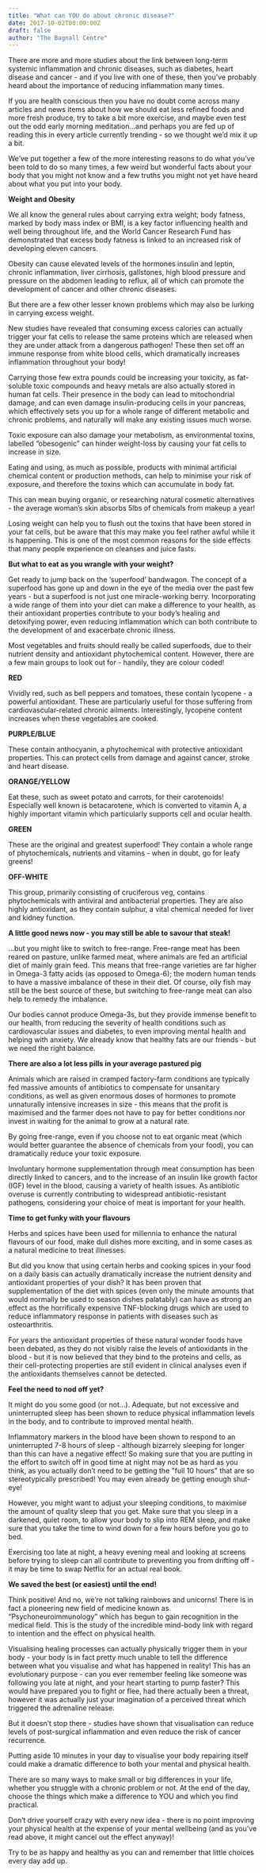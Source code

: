 ```yaml
---
title: "What can YOU do about chronic disease?"
date: 2017-10-02T00:00:00Z
draft: false
author: "The Bagnall Centre"
---
```


There are more and more studies about the link between long-term systemic inflammation and chronic diseases, such as diabetes, heart disease and cancer - and if you live with one of these, then you’ve probably heard about the importance of reducing inflammation many times.

If you are health conscious then you have no doubt come across many articles and news items about how we should eat less refined foods and more fresh produce, try to take a bit more exercise, and maybe even test out the odd early morning meditation…and perhaps you are fed up of reading this in every article currently trending - so we thought we’d mix it up a bit.

We’ve put together a few of the more interesting reasons to do what you’ve been told to do so many times, a few weird but wonderful facts about your body that you might not know and a few truths you might not yet have heard about what you put into your body.

**Weight and Obesity**

We all know the general rules about carrying extra weight; body fatness, marked by body mass index or BMI, is a key factor influencing health and well being throughout life, and the World Cancer Research Fund has demonstrated that excess body fatness is linked to an increased risk of developing eleven cancers.

Obesity can cause elevated levels of the hormones insulin and leptin, chronic inflammation, liver cirrhosis, gallstones, high blood pressure and pressure on the abdomen leading to reflux, all of which can promote the development of cancer and other chronic diseases. 

But there are a few other lesser known problems which may also be lurking in carrying excess weight.

New studies have revealed that consuming excess calories can actually trigger your fat cells to release the same proteins which are released when they are under attack from a dangerous pathogen! These then set off an immune response from white blood cells, which dramatically increases inflammation throughout your body!

Carrying those few extra pounds could be increasing your toxicity, as fat-soluble toxic compounds and heavy metals are also actually stored in human fat cells. Their presence in the body can lead to mitochondrial damage, and can even damage insulin-producing cells in your pancreas, which effectively sets you up for a whole range of different metabolic and chronic problems, and naturally will make any existing issues much worse.

Toxic exposure can also damage your metabolism, as environmental toxins, labelled “obesogenic” can hinder weight-loss by causing your fat cells to increase in size.

Eating and using, as much as possible, products with minimal artificial chemical content or production methods, can help to minimise your risk of exposure, and therefore the toxins which can accumulate in body fat.

This can mean buying organic, or researching natural cosmetic alternatives - the average woman’s skin absorbs 5lbs of chemicals from makeup a year!

Losing weight can help you to flush out the toxins that have been stored in your fat cells, but be aware that this may make you feel rather awful while it is happening. This is one of the most common reasons for the side effects that many people experience on cleanses and juice fasts.

**But what to eat as you wrangle with your weight?**

Get ready to jump back on the ‘superfood’ bandwagon. The concept of a superfood has gone up and down in the eye of the media over the past few years - but a superfood is not just one miracle-working berry. Incorporating a wide range of them into your diet can make a difference to your health, as their antioxidant properties contribute to your body’s healing and detoxifying power, even reducing inflammation which can both contribute to the development of and exacerbate chronic illness.

Most vegetables and fruits should really be called superfoods, due to their nutrient density and antioxidant phytochemical content. However, there are a few main groups to look out for - handily, they are colour coded!

**RED**

Vividly red, such as bell peppers and tomatoes, these contain lycopene - a powerful antioxidant. These are particularly useful for those suffering from cardiovascular-related chronic ailments. Interestingly, lycopene content increases when these vegetables are cooked.

**PURPLE/BLUE**

These contain anthocyanin, a phytochemical with protective antioxidant properties. This can protect cells from damage and against cancer, stroke and heart disease.

**ORANGE/YELLOW**

Eat these, such as sweet potato and carrots, for their carotenoids! Especially well known is betacarotene, which is converted to vitamin A, a highly important vitamin which particularly supports cell and ocular health.

**GREEN**

These are the original and greatest superfood! They contain a whole range of phytochemicals, nutrients and vitamins - when in doubt, go for leafy greens!

**OFF-WHITE**

This group, primarily consisting of cruciferous veg, contains phytochemicals with antiviral and antibacterial properties. They are also highly antioxidant, as they contain sulphur, a vital chemical needed for liver and kidney function.

**A little good news now - you may still be able to savour that steak!**

...but you might like to switch to free-range. Free-range meat has been reared on pasture, unlike farmed meat, where animals are fed an artificial diet of mainly grain feed. This means that free-range varieties are far higher in Omega-3 fatty acids (as opposed to Omega-6); the modern human tends to have a massive imbalance of these in their diet. Of course, oily fish may still be the best source of these, but switching to free-range meat can also help to remedy the imbalance.

Our bodies cannot produce Omega-3s, but they provide immense benefit to our health, from reducing the severity of health conditions such as cardiovascular issues and diabetes, to even improving mental health and helping with anxiety. We already know that healthy fats are our friends - but we need the right balance.

**There are also a lot less pills in your average pastured pig**

Animals which are raised in cramped factory-farm conditions are typically fed massive amounts of antibiotics to compensate for unsanitary conditions, as well as given enormous doses of hormones to promote unnaturally intensive increases in size - this means that the profit is maximised and the farmer does not have to pay for better conditions nor invest in waiting for the animal to grow at a natural rate.

By going free-range, even if you choose not to eat organic meat (which would better guarantee the absence of chemicals from your food), you can dramatically reduce your toxic exposure.

Involuntary hormone supplementation through meat consumption has been directly linked to cancers, and to the increase of an insulin like growth factor (IGF) level in the blood, causing a variety of health issues. As antibiotic overuse is currently contributing to widespread antibiotic-resistant pathogens, considering your choice of meat is important for your health.

**Time to get funky with your flavours**

Herbs and spices have been used for millennia to enhance the natural flavours of our food, make dull dishes more exciting, and in some cases as a natural medicine to treat illnesses.

But did you know that using certain herbs and cooking spices in your food on a daily basis can actually dramatically increase the nutrient density and antioxidant properties of your dish? It has been proven that supplementation of the diet with spices (even only the minute amounts that would normally be used to season dishes palatably) can have as strong an effect as the horrifically expensive TNF-blocking drugs which are used to reduce inflammatory response in patients with diseases such as osteoarthritis.

For years the antioxidant properties of these natural wonder foods have been debated, as they do not visibly raise the levels of antioxidants in the blood - but it is now believed that they bind to the proteins and cells, as their cell-protecting properties are still evident in clinical analyses even if the antioxidants themselves cannot be detected.

**Feel the need to nod off yet?**

It might do you some good (or not...). Adequate, but not excessive and uninterrupted sleep has been shown to reduce physical inflammation levels in the body, and to contribute to improved mental health.

Inflammatory markers in the blood have been shown to respond to an uninterrupted 7-8 hours of sleep - although bizarrely sleeping for longer than this can have a negative effect! So making sure that you are putting in the effort to switch off in good time at night may not be as hard as you think, as you actually don’t need to be getting the "full 10 hours" that are so stereotypically prescribed! You may even already be getting enough shut-eye!

However, you might want to adjust your sleeping conditions, to maximise the amount of quality sleep that you get. Make sure that you sleep in a darkened, quiet room, to allow your body to slip into REM sleep, and make sure that you take the time to wind down for a few hours before you go to bed.

Exercising too late at night, a heavy evening meal and looking at screens before trying to sleep can all contribute to preventing you from drifting off - it may be time to swap Netflix for an actual real book.

**We saved the best (or easiest) until the end!**

Think positive! And no, we’re not talking rainbows and unicorns! There is in fact a pioneering new field of medicine known as “Psychoneuroimmunology” which has begun to gain recognition in the medical field. This is the study of the incredible mind-body link with regard to intention and the effect on physical health.

Visualising healing processes can actually physically trigger them in your body - your body is in fact pretty much unable to tell the difference between what you visualise and what has happened in reality! This has an evolutionary purpose - can you ever remember feeling like someone was following you late at night, and your heart starting to pump faster? This would have prepared you to fight or flee, had there actually been a threat, however it was actually just your imagination of a perceived threat which triggered the adrenaline release.

But it doesn’t stop there - studies have shown that visualisation can reduce levels of post-surgical inflammation and even reduce the risk of cancer recurrence.

Putting aside 10 minutes in your day to visualise your body repairing itself could make a dramatic difference to both your mental and physical health.

There are so many ways to make small or big differences in your life, whether you struggle with a chronic problem or not. At the end of the day, choose the things which make a difference to YOU and which you find practical.

Don’t drive yourself crazy with every new idea - there is no point improving your physical health at the expense of your mental wellbeing (and as you’ve read above, it might cancel out the effect anyway)!

Try to be as happy and healthy as you can and remember that little choices every day add up.
